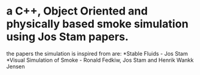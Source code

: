 # a C++, Object Oriented and physically based smoke simulation using Jos Stam papers.
the papers the simulation is inspired from are: 
*Stable Fluids - Jos Stam 
*Visual Simulation of Smoke - Ronald Fedkiw, Jos Stam and Henrik Wankk Jensen 
